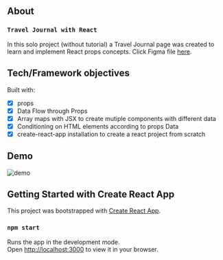 ## About

### `Travel Journal with React`

In this solo project (without tutorial) a Travel Journal page was created to learn and implement React props concepts. Click Figma file [here](https://www.figma.com/file/QG4cOExkdbIbhSfWJhs2gs/Travel-Journal?node-id=0%3A1).

## Tech/Framework objectives

Built with:

- [x] props
- [x] Data Flow through Props
- [x] Array maps with JSX to create mutiple components with different data
- [x] Conditioning on HTML elements according to props Data
- [x] create-react-app installation to create a react project from scratch

## Demo

![demo]()

## Getting Started with Create React App

This project was bootstrapped with [Create React App](https://github.com/facebook/create-react-app).

### `npm start`

Runs the app in the development mode.\
Open [http://localhost:3000](http://localhost:3000) to view it in your browser.
